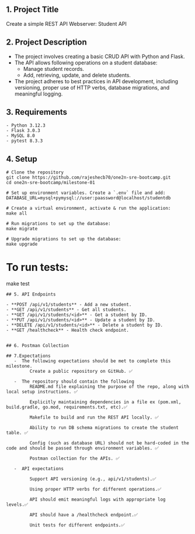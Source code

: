 ## 1. Project Title
  Create a simple REST API Webserver:  Student API

## 2. Project Description

  - The project involves creating a basic CRUD API with Python and Flask. 
  - The API allows following operations on a student database:
    - Manage student records.
    - Add, retrieving, update, and delete students.
  - The project adheres to best practices in API development, including versioning, proper use of HTTP verbs, database migrations, and meaningful logging.

## 3. Requirements
    - Python 3.12.3
    - Flask 3.0.3
    - MySQL 8.0
    - pytest 8.3.3

## 4. Setup
   
   ```
   # Clone the repository
   git clone https://github.com/rajeshecb70/one2n-sre-bootcamp.git
   cd one2n-sre-bootcamp/milestone-01
   ```
   ```
   # Set up environment variables. Create a `.env` file and add:
   DATABASE_URL=mysql+pymysql://user:paassword@localhost/studentdb
   ```
   ```
   # Create a virtual environment, activate & run the application:
   make all
   ```
```
# Run migrations to set up the database:
make migrate
``` 
```
# Upgrade migrations to set up the database:
make upgrade

```
# To run tests:
make test
```
## 5. API Endpoints

- **POST /api/v1/students** - Add a new student.
- **GET /api/v1/students** - Get all students.
- **GET /api/v1/students/<id>** - Get a student by ID.
- **PUT /api/v1/students/<id>** - Update a student by ID.
- **DELETE /api/v1/students/<id>** - Delete a student by ID.
- **GET /healthcheck** - Health check endpoint.
  

## 6. Postman Collection

## 7.Expectations
   -  The following expectations should be met to complete this milestone.
         Create a public repository on GitHub. ✅
      
   -  The repository should contain the following
         README.md file explaining the purpose of the repo, along with local setup instructions. ✅
         
         Explicitly maintaining dependencies in a file ex (pom.xml, build.gradle, go.mod, requirements.txt, etc).✅

         Makefile to build and run the REST API locally. ✅

         Ability to run DB schema migrations to create the student table. ✅

         Config (such as database URL) should not be hard-coded in the code and should be passed through environment variables. ✅

         Postman collection for the APIs. ✅

   -  API expectations

         Support API versioning (e.g., api/v1/students).✅

         Using proper HTTP verbs for different operations.✅

         API should emit meaningful logs with appropriate log levels.✅

         API should have a /healthcheck endpoint.✅

         Unit tests for different endpoints.✅